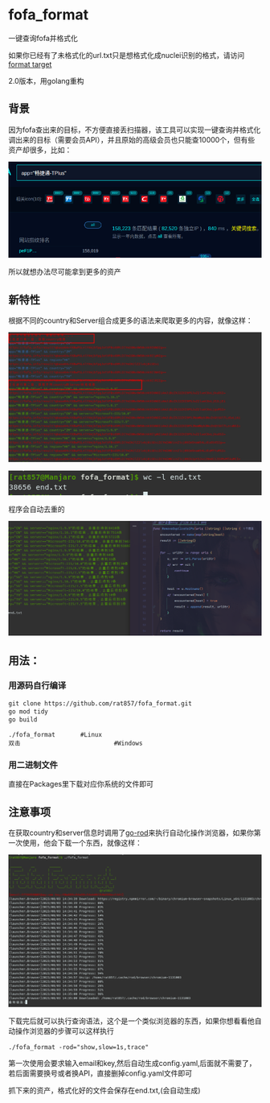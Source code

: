 # fofa_format
一键查询fofa并格式化

如果你已经有了未格式化的url.txt只是想格式化成nuclei识别的格式，请访问[format target](https://github.com/rat857/format_target)

2.0版本，用golang重构

## 背景

因为fofa查出来的目标，不方便直接丢扫描器，该工具可以实现一键查询并格式化调出来的目标（需要会员API），并且原始的高级会员也只能查10000个，但有些资产却很多，比如：

![image-20230803141955872](README.assets/image-20230803141955872.png)

所以就想办法尽可能拿到更多的资产

## 新特性

根据不同的country和Server组合成更多的语法来爬取更多的内容，就像这样：

![image-20230803140857475](./README.assets/image-20230803140857475.png)

![image-20230803141247302](./README.assets/image-20230803141247302.png)

程序会自动去重的

![image-20230803141533361](./README.assets/image-20230803141533361.png)

## 用法：

### 用源码自行编译

```shell
git clone https://github.com/rat857/fofa_format.git
go mod tidy
go build
```

```shell
./fofa_format		#Linux
双击							#Windows
```

### 用二进制文件

直接在Packages里下载对应你系统的文件即可

## 注意事项

在获取country和server信息时调用了[go-rod](https://go-rod.github.io/i18n/zh-CN/#/)来执行自动化操作浏览器，如果你第一次使用，他会下载一个东西，就像这样：

![image-20230803143540916](./README.assets/image-20230803143540916.png)

下载完后就可以执行查询语法，这个是一个类似浏览器的东西，如果你想看看他自动操作浏览器的步骤可以这样执行

```shell
./fofa_format -rod="show,slow=1s,trace"
```

第一次使用会要求输入email和key,然后自动生成config.yaml,后面就不需要了，若后面需要换号或者换API，直接删掉config.yaml文件即可

抓下来的资产，格式化好的文件会保存在end.txt,(会自动生成)